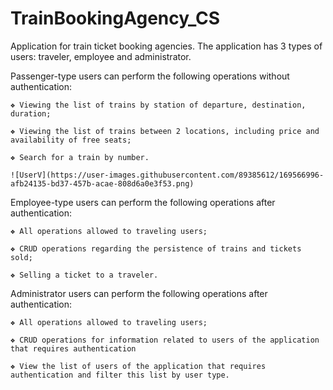 # TrainBookingAgency_CS


Application for train ticket booking agencies. The application has 3 types of users: traveler, employee and administrator.

  Passenger-type users can perform the following operations without authentication:
  
    ❖ Viewing the list of trains by station of departure, destination, duration;
    
    ❖ Viewing the list of trains between 2 locations, including price and availability of free seats;
    
    ❖ Search for a train by number.
    
    ![UserV](https://user-images.githubusercontent.com/89385612/169566996-afb24135-bd37-457b-acae-808d6a0e3f53.png)

    
  Employee-type users can perform the following operations after authentication:
  
    ❖ All operations allowed to traveling users;
    
    ❖ CRUD operations regarding the persistence of trains and tickets sold;
    
    ❖ Selling a ticket to a traveler.
    
  Administrator users can perform the following operations after authentication:
  
    ❖ All operations allowed to traveling users;
    
    ❖ CRUD operations for information related to users of the application that requires authentication
    
    ❖ View the list of users of the application that requires authentication and filter this list by user type. 


